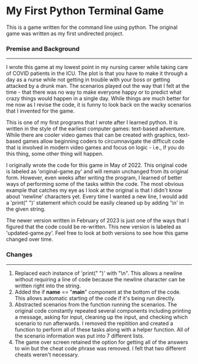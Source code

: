 # My First Python Terminal Game

This is a game written for the command line using python. The original game was written as my first undirected project.

### Premise and Background
---

I wrote this game at my lowest point in my nursing career while taking care of COVID patients in the ICU. The plot is that you have to make it through a day as a nurse while not getting in trouble with your boss or getting attacked by a drunk man. The scenarios played out the way that I felt at the time - that there was no way to make everyone happy or to predict what crazy things would happen in a single day. While things are much better for me now as I revise the code, it is funny to look back on the wacky scenarios that I invented for the game.

This is one of my first programs that I wrote after I learned python. It is written in the style of the earliest computer games: text-based adventure. While there are cooler video games that can be created with graphics, text-based games allow beginning coders to circumnavigate the difficult code that is involved in modern video games and focus on logic - i.e., if you do this thing, some other thing will happen.

I originally wrote the code for this game in May of 2022. This original code is labeled as 'original-game.py' and will remain unchanged from its original form. However, even weeks after writing the program, I learned of better ways of performing some of the tasks within the code. The most obvious example that catches my eye as I look at the original is that I didn't know about 'newline' characters yet. Every time I wanted a new line, I would add a 'print(" ")' statement which could be easily cleaned up by adding '\n' in the given string.

The newer version written in February of 2023 is just one of the ways that I figured that the code could be re-written. This new version is labeled as 'updated-game.py'. Feel free to look at both versions to see how this game changed over time.


### Changes
---

1. Replaced each instance of 'print(" ")' with "\n". This allows a newline without requiring a line of code because the newline character can be written right into the string.
2. Added the if __name__ == "__main__" component at the bottom of the code. This allows automatic starting of the code if it's being run directly.
3. Abstracted scenarios from the function running the scenarios. The original code constantly repeated several components including printing a message, asking for input, cleaning up the input, and checking which scenario to run afterwards. I removed the repitition and created a function to perform all of these tasks along with a helper function. All of the scenario information was put into 7 different lists.
4. The game over screen retained the option for getting all of the answers to win but the cheat code phrase was removed. I felt that two different cheats weren't necessary.